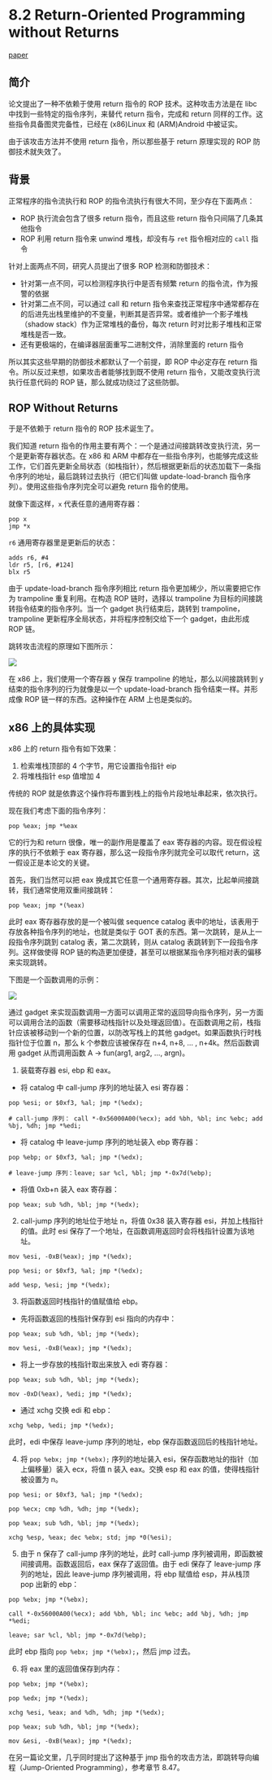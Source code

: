 # 8.2 Return-Oriented Programming without Returns


[paper](https://www2.cs.uic.edu/~s/papers/noret_ccs2010/noret_ccs2010.pdf)

## 简介
论文提出了一种不依赖于使用 return 指令的 ROP 技术。这种攻击方法是在 libc 中找到一些特定的指令序列，来替代 return 指令，完成和 return 同样的工作。这些指令具备图灵完备性，已经在 (x86)Linux 和 (ARM)Android 中被证实。

由于该攻击方法并不使用 return 指令，所以那些基于 return 原理实现的 ROP 防御技术就失效了。


## 背景
正常程序的指令流执行和 ROP 的指令流执行有很大不同，至少存在下面两点：
- ROP 执行流会包含了很多 return 指令，而且这些 return 指令只间隔了几条其他指令
- ROP 利用 return 指令来 unwind 堆栈，却没有与 `ret` 指令相对应的 `call` 指令

针对上面两点不同，研究人员提出了很多 ROP 检测和防御技术：
- 针对第一点不同，可以检测程序执行中是否有频繁 return 的指令流，作为报警的依据
- 针对第二点不同，可以通过 call 和 return 指令来查找正常程序中通常都存在的后进先出栈里维护的不变量，判断其是否异常。或者维护一个影子堆栈（shadow stack）作为正常堆栈的备份，每次 return 时对比影子堆栈和正常堆栈是否一致。
- 还有更极端的，在编译器层面重写二进制文件，消除里面的 return 指令

所以其实这些早期的防御技术都默认了一个前提，即 ROP 中必定存在 return 指令。所以反过来想，如果攻击者能够找到既不使用 return 指令，又能改变执行流执行任意代码的 ROP 链，那么就成功绕过了这些防御。


## ROP Without Returns
于是不依赖于 return 指令的 ROP 技术诞生了。

我们知道 return 指令的作用主要有两个：一个是通过间接跳转改变执行流，另一个是更新寄存器状态。在 x86 和 ARM 中都存在一些指令序列，也能够完成这些工作，它们首先更新全局状态（如栈指针），然后根据更新后的状态加载下一条指令序列的地址，最后跳转过去执行（把它们叫做 update-load-branch 指令序列）。使用这些指令序列完全可以避免 return 指令的使用。

就像下面这样，`x` 代表任意的通用寄存器：
```
pop x
jmp *x
```
`r6` 通用寄存器里是更新后的状态：
```
adds r6, #4
ldr r5, [r6, #124]
blx r5
```

由于 update-load-branch 指令序列相比 return 指令更加稀少，所以需要把它作为 trampoline 重复利用。在构造 ROP 链时，选择以 trampoline 为目标的间接跳转指令结束的指令序列。当一个 gadget 执行结束后，跳转到 trampoline，trampoline 更新程序全局状态，并将程序控制交给下一个 gadget，由此形成 ROP 链。

跳转攻击流程的原理如下图所示：

![](../pic/8.2_rop_without_ret.png)

在 x86 上，我们使用一个寄存器 y 保存 trampoline 的地址，那么以间接跳转到 y 结束的指令序列的行为就像是以一个 update-load-branch 指令结束一样。并形成像 ROP 链一样的东西。这种操作在 ARM 上也是类似的。


## x86 上的具体实现
x86 上的 return 指令有如下效果：
1. 检索堆栈顶部的 4 个字节，用它设置指令指针 eip
2. 将堆栈指针 esp 值增加 4

传统的 ROP 就是依靠这个操作将布置到栈上的指令片段地址串起来，依次执行。

现在我们考虑下面的指令序列：
```
pop %eax; jmp *%eax
```
它的行为和 return 很像，唯一的副作用是覆盖了 eax 寄存器的内容。现在假设程序的执行不依赖于 eax 寄存器，那么这一段指令序列就完全可以取代 return，这一假设正是本论文的关键。

首先，我们当然可以把 eax 换成其它任意一个通用寄存器。其次，比起单间接跳转，我们通常使用双重间接跳转：
```
pop %eax; jmp *(%eax)
```
此时 eax 寄存器存放的是一个被叫做 sequence catalog 表中的地址，该表用于存放各种指令序列的地址，也就是类似于 GOT 表的东西。第一次跳转，是从上一段指令序列跳到 catalog 表，第二次跳转，则从 catalog 表跳转到下一段指令序列。这样做使得 ROP 链的构造更加便捷，甚至可以根据某指令序列相对表的偏移来实现跳转。

下图是一个函数调用的示例：

![](../pic/8.2_function.png)

通过 gadget 来实现函数调用一方面可以调用正常的返回导向指令序列，另一方面可以调用合法的函数（需要移动栈指针以及处理返回值）。在函数调用之前，栈指针应该被移动到一个新的位置，以防改写栈上的其他 gadget。如果函数执行时栈指针位于位置 n，那么 k 个参数应该被保存在 n+4, n+8, ... , n+4k。然后函数调用 gadget 从而调用函数 A -> fun(arg1, arg2, ..., argn)。

1. 装载寄存器 esi, ebp 和 eax。

- 将 catalog 中 call-jump 序列的地址装入 esi 寄存器：
```
pop %esi; or $0xf3, %al; jmp *(%edx);

# call-jump 序列： call *-0x56000A00(%ecx); add %bh, %bl; inc %ebc; add %bj, %dh; jmp *%edi;
```
- 将 catalog 中 leave-jump 序列的地址装入 ebp 寄存器：
```
pop %ebp; or $0xf3, %al; jmp *(%edx);

# leave-jump 序列：leave; sar %cl, %bl; jmp *-0x7d(%ebp);
```
- 将值 0xb+n 装入 eax 寄存器：
```
pop %eax; sub %dh, %bl; jmp *(%edx);
```

2. call-jump 序列的地址位于地址 n，将值 0x38 装入寄存器 esi，并加上栈指针的值。此时 esi 保存了一个地址，在函数调用返回时会将栈指针设置为该地址。
```
mov %esi, -0xB(%eax); jmp *(%edx);

pop %esi; or $0xf3, %al; jmp *(%edx);

add %esp, %esi; jmp *(%edx);
```

3. 将函数返回时栈指针的值赋值给 ebp。

- 先将函数返回的栈指针保存到 esi 指向的内存中：
```
pop %eax; sub %dh, %bl; jmp *(%edx);

mov %esi, -0xB(%eax); jmp *(%edx);
```
- 将上一步存放的栈指针取出来放入 edi 寄存器：
```
pop %eax; sub %dh, %bl; jmp *(%edx);

mov -0xD(%eax), %edi; jmp *(%edx);
```
- 通过 xchg 交换 edi 和 ebp：
```
xchg %ebp, %edi; jmp *(%edx);
```
此时，edi 中保存 leave-jump 序列的地址，ebp 保存函数返回后的栈指针地址。

4. 将 `pop %ebx; jmp *(%ebx);` 序列的地址装入 esi，保存函数地址的指针（加上偏移量）装入 ecx，将值 n 装入 eax。交换 esp 和 eax 的值，使得栈指针被设置为 n。
```
pop %esi; or $0xf3, %al; jmp *(%edx);

pop %ecx; cmp %dh, %dh; jmp *(%edx);

pop %eax; sub %dh, %bl; jmp *(%edx);

xchg %esp, %eax; dec %ebx; std; jmp *0(%esi);
```

5. 由于 n 保存了 call-jump 序列的地址，此时 call-jump 序列被调用，即函数被间接调用。函数返回后，eax 保存了返回值。由于 edi 保存了 leave-jump 序列的地址，因此 leave-jump 序列被调用，将 ebp 赋值给 esp，并从栈顶 pop 出新的 ebp：
```
pop %ebx; jmp *(%ebx);

call *-0x56000A00(%ecx); add %bh, %bl; inc %ebc; add %bj, %dh; jmp *%edi;

leave; sar %cl, %bl; jmp *-0x7d(%ebp);
```
此时 ebp 指向 `pop %ebx; jmp *(%ebx);`，然后 jmp 过去。

6. 将 eax 里的返回值保存到内存：
```
pop %ebx; jmp *(%ebx);

pop %edx; jmp *(%edx);

xchg %esi, %eax; and %dh, %dh; jmp *(%edx);

pop %eax; sub %dh, %bl; jmp *(%edx);

mov &esi, -0xB(%eax); jmp *(%edx);
```

在另一篇论文里，几乎同时提出了这种基于 jmp 指令的攻击方法，即跳转导向编程（Jump-Oriented Programming），参考章节 8.47。
